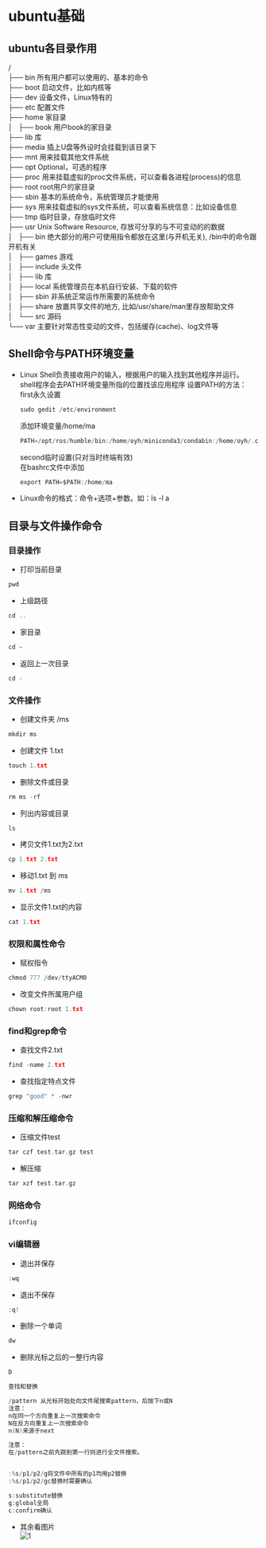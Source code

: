 # ubuntu基础
## ubuntu各目录作用

 /  
 ├── bin          所有用户都可以使用的、基本的命令  
 ├── boot         启动文件，比如内核等  
 ├── dev          设备文件，Linux特有的  
 ├── etc          配置文件  
 ├── home         家目录  
 │   ├── book     用户book的家目录  
 ├── lib          库  
 ├── media        插上U盘等外设时会挂载到该目录下  
 ├── mnt          用来挂载其他文件系统  
 ├── opt          Optional，可选的程序  
 ├── proc         用来挂载虚拟的proc文件系统，可以查看各进程(process)的信息  
 ├── root         root用户的家目录  
 ├── sbin         基本的系统命令，系统管理员才能使用  
 ├── sys          用来挂载虚拟的sys文件系统，可以查看系统信息：比如设备信息  
 ├── tmp          临时目录，存放临时文件  
 ├── usr          Unix Software Resource, 存放可分享的与不可变动的的数据  
 │   ├── bin      绝大部分的用户可使用指令都放在这里(与开机无关), /bin中的命令跟开机有关  
 │   ├── games    游戏  
 │   ├── include  头文件  
 │   ├── lib      库  
 │   ├── local    系统管理员在本机自行安装、下载的软件  
 │   ├── sbin     非系统正常运作所需要的系统命令  
 │   ├── share    放置共享文件的地方, 比如/usr/share/man里存放帮助文件  
 │   └── src      源码  
 └── var          主要针对常态性变动的文件，包括缓存(cache)、log文件等  
## Shell命令与PATH环境变量
- Linux Shell负责接收用户的输入，根据用户的输入找到其他程序并运行。shell程序会去PATH环境变量所指的位置找该应用程序
  设置PATH的方法：  
  first永久设置
  ```C
  sudo gedit /etc/environment
  ```
  添加环境变量/home/ma
  ```C
  PATH=/opt/ros/humble/bin:/home/oyh/miniconda3/condabin:/home/oyh/.cargo/bin:/usr/local/sbin:/usr/local/bin:/usr/sbin:/usr/bin:/sbin:/bin:/usr/games:/usr/local/games:/snap/bin:/snap/bin:/home/ma
  ```
  second临时设置(只对当时终端有效)    
  在bashrc文件中添加
  ```C
  export PATH=$PATH:/home/ma
  ```  
- Linux命令的格式：命令+选项+参数。如：ls -l a
## 目录与文件操作命令
### 目录操作
- 打印当前目录
```C
pwd
```
- 上级路径
```C
cd ..
```
- 家目录
```C
cd ~
```
- 返回上一次目录
```C
cd -
```
### 文件操作
- 创建文件夹 /ms
```C
mkdir ms
```
- 创建文件 1.txt
```C
touch 1.txt
```
- 删除文件或目录
```C
rm ms -rf
```
- 列出内容或目录
```C
ls 
```
- 拷贝文件1.txt为2.txt
```C
cp 1.txt 2.txt
```
- 移动1.txt 到 ms
```C
mv 1.txt /ms
```
- 显示文件1.txt的内容
```C
cat 1.txt
```
### 权限和属性命令
- 赋权指令
```C
chmod 777 /dev/ttyACM0
```
- 改变文件所属用户组
```C
chown root:root 1.txt
```
### find和grep命令
- 查找文件2.txt
```C
find -name 2.txt
```
- 查找指定特点文件
```C
grep "good" * -nwr
```
### 压缩和解压缩命令
- 压缩文件test
```C
tar czf test.tar.gz test
```
- 解压缩
```C
tar xzf test.tar.gz
```
### 网络命令
```C
ifconfig
```
### vi编辑器
- 退出并保存
```C
:wq
```
- 退出不保存
```C
:q!
```
- 删除一个单词
```C
dw
```
- 删除光标之后的一整行内容
```C
D
```
```C
查找和替换

/pattern 从光标开始处向文件尾搜索pattern，后按下n或N
注意：
n在同一个方向重复上一次搜索命令
N在反方向重复上一次搜索命令
n(N)来源于next

注意：
在/pattern之前先跳到第一行则进行全文件搜索。


:%s/p1/p2/g将文件中所有的p1均用p2替换
:%s/p1/p2/gc替换时需要确认

s:substitute替换
g:global全局
c:confirm确认
```
- 其余看图片  
![1](https://github.com/user-attachments/assets/94ed698a-581b-4ed9-851c-03d39c731446)

